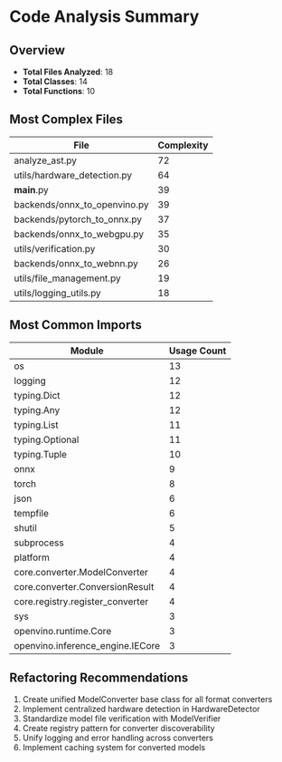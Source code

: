 # Code Analysis Summary

## Overview

- **Total Files Analyzed**: 18
- **Total Classes**: 14
- **Total Functions**: 10

## Most Complex Files

| File | Complexity |
|------|------------|
| analyze_ast.py | 72 |
| utils/hardware_detection.py | 64 |
| __main__.py | 39 |
| backends/onnx_to_openvino.py | 39 |
| backends/pytorch_to_onnx.py | 37 |
| backends/onnx_to_webgpu.py | 35 |
| utils/verification.py | 30 |
| backends/onnx_to_webnn.py | 26 |
| utils/file_management.py | 19 |
| utils/logging_utils.py | 18 |

## Most Common Imports

| Module | Usage Count |
|--------|-------------|
| os | 13 |
| logging | 12 |
| typing.Dict | 12 |
| typing.Any | 12 |
| typing.List | 11 |
| typing.Optional | 11 |
| typing.Tuple | 10 |
| onnx | 9 |
| torch | 8 |
| json | 6 |
| tempfile | 6 |
| shutil | 5 |
| subprocess | 4 |
| platform | 4 |
| core.converter.ModelConverter | 4 |
| core.converter.ConversionResult | 4 |
| core.registry.register_converter | 4 |
| sys | 3 |
| openvino.runtime.Core | 3 |
| openvino.inference_engine.IECore | 3 |

## Refactoring Recommendations

1. Create unified ModelConverter base class for all format converters
2. Implement centralized hardware detection in HardwareDetector
3. Standardize model file verification with ModelVerifier
4. Create registry pattern for converter discoverability
5. Unify logging and error handling across converters
6. Implement caching system for converted models